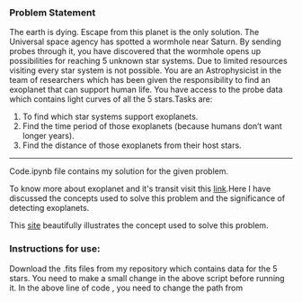 ### Problem Statement

The earth is dying. Escape from this planet is the only solution. The Universal space
agency has spotted a wormhole near Saturn. By sending probes through it, you have
discovered that the wormhole opens up possibilities for reaching 5 unknown star systems. Due to limited resources visiting every star system is not possible. You are an Astrophysicist in the team of researchers which has been given the responsibility
to find an exoplanet that can support human life. You have access to the probe data which
contains light curves of all the 5 stars.Tasks are:
1. To find which star systems support exoplanets. 
2. Find the time period of those exoplanets (because humans don’t want longer
years). 
3. Find the distance of those exoplanets from their host stars.

----
Code.ipynb file contains my solution for the given problem.

To know more about exoplanet and it's transit visit this [link](https://docs.google.com/document/d/1yuy11cfP6FC4a8llFTEoOpWIL79jCH24e_oZ80vzVcU/edit?usp=sharing).Here I have discussed the concepts used to solve this problem and the significance of detecting exoplanets.

This [site](https://viewspace.org/interactives/unveiling_invisible_universe/detecting_other_worlds/transiting_exoplanet) beautifully illustrates the concept used to solve this problem.

### Instructions for use:
Download the .fits files from my repository which contains data for the 5 stars.
You need to make a small change in the above script before running it.
In the above line of code , you need to change the path from
